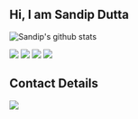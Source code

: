 ## Hi, I am Sandip Dutta

![Sandip's github stats](https://github-readme-stats.vercel.app/api?username=Dutta-SD&show_icons=true&theme=tokyonight)


<img src='https://img.shields.io/badge/python%20-%2314354C.svg?&style=for-the-badge&logo=python&logoColor=white'>  <!--Python Badge-->
<img src='https://img.shields.io/badge/c++%20-%2300599C.svg?&style=for-the-badge&logo=c%2B%2B&logoColor=white'>  <!-- Cpp Badge -->
<img src = 'https://img.shields.io/badge/c%20-%2300599C.svg?&style=for-the-badge&logo=c&logoColor=white'> <!--C Badge-->
<img src = 'https://img.shields.io/badge/r-%23276DC3.svg?&style=for-the-badge&logo=r&logoColor=white'> <!--R Badge-->

## Contact Details
<a href = 'https://www.linkedin.com/in/sandip-dutta-111100/'>
    <img src='https://img.shields.io/badge/linkedin-%230077B5.svg?&style=for-the-badge&logo=linkedin&logoColor=white'>                                              
</a><!--LinkedIn Button-->
